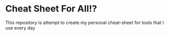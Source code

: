 # Cheat Sheet For All!?

This repository is attempt to create my personal cheat-sheet for tools that I use every day
